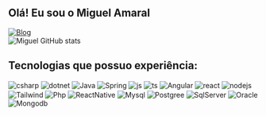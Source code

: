 ## Olá! Eu sou o Miguel Amaral 


<div style="display: block">

[![Blog](https://img.shields.io/website?label=<Meu_Web_Portfolio/>&style=for-the-badge&target="_blank"&url=https://sujeitoprogramador.com/)](https://miguelamaral.vercel.app)
<br/>
![Miguel GitHub stats](https://github-readme-stats.vercel.app/api?username=miguelamaral254&show_icons=true&theme=dracula&count_private=true)

</div>

## Tecnologias que possuo experiência:

<div style="display: inline_block">
  <img align="center" alt="csharp" src="https://img.shields.io/badge/C%23-239120?style=for-the-badge&logo=c-sharp&logoColor=white" />
  <img align="center" alt="dotnet" src="https://img.shields.io/badge/.NET-5C2D91?style=for-the-badge&logo=.net&logoColor=white" />
  <img align="center" alt="Java" src="https://img.shields.io/badge/Java-ED8B00?style=for-the-badge&logo=openjdk&logoColor=white" />
  <img align="center" alt="Spring" src="https://img.shields.io/badge/Spring-6DB33F?style=for-the-badge&logo=spring&logoColor=white" />
  <img align="center" alt="js" src="https://img.shields.io/badge/JavaScript-F7DF1E?style=for-the-badge&logo=javascript&logoColor=black" />
  <img align="center" alt="ts" src="https://img.shields.io/badge/TypeScript-007ACC?style=for-the-badge&logo=typescript&logoColor=white" />
  <img align="center" alt="Angular" src="https://img.shields.io/badge/Angular-DD0031?style=for-the-badge&logo=angular&logoColor=white" />
  <img align="center" alt="react" src="https://img.shields.io/badge/React-20232A?style=for-the-badge&logo=react&logoColor=61DAFB" />
  <img align="center" alt="nodejs" src="https://img.shields.io/badge/Node.js-43853D?style=for-the-badge&logo=node.js&logoColor=white" />
  <img align="center" alt="Tailwind" src="https://img.shields.io/badge/Tailwind_CSS-38B2AC?style=for-the-badge&logo=tailwind-css&logoColor=white" />

  <img align="center" alt="Php" src="https://img.shields.io/badge/PHP-777BB4?style=for-the-badge&logo=php&logoColor=white" />
  <img align="center" alt="ReactNative" src="https://img.shields.io/badge/React_Native-20232A?style=for-the-badge&logo=react&logoColor=61DAFB" />


  <img align="center" alt="Mysql" src="https://img.shields.io/badge/MySQL-005C84?style=for-the-badge&logo=mysql&logoColor=white" />
  <img align="center" alt="Postgree" src="https://img.shields.io/badge/PostgreSQL-316192?style=for-the-badge&logo=postgresql&logoColor=white" />
  <img align="center" alt="SqlServer" src="https://img.shields.io/badge/Microsoft_SQL_Server-CC2927?style=for-the-badge&logo=microsoft-sql-server&logoColor=white" />
  <img align="center" alt="Oracle" src="https://img.shields.io/badge/Oracle-F80000?style=for-the-badge&logo=Oracle&logoColor=white" />
  <img align="center" alt="Mongodb" src="https://img.shields.io/badge/MongoDB-4EA94B?style=for-the-badge&logo=mongodb&logoColor=white" />
  
  

  


  
  
  
</div><br/>




